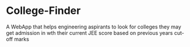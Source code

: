 # College-Finder
A WebApp that helps engineering aspirants to look for colleges they may get admission in wth their current JEE score based on previous years cut-off marks
